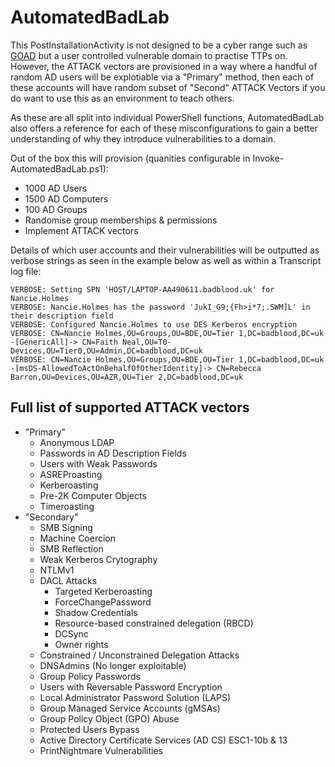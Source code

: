 AutomatedBadLab
========
This PostInstallationActivity is not designed to be a cyber range such as [GOAD](https://github.com/Orange-Cyberdefense/GOAD) but a user controlled vulnerable domain to practise TTPs on. However, the ATTACK vectors are provisioned in a way where a handful of random AD users will be explotiable via a "Primary" method, then each of these accounts will have random subset of "Second" ATTACK Vectors if you do want to use this as an environment to teach others. 

As these are all split into individual PowerShell functions, AutomatedBadLab also offers a reference for each of these misconfigurations to gain a better understanding of why they introduce vulnerabilities to a domain.

Out of the box this will provision (quanities configurable in Invoke-AutomatedBadLab.ps1):
- 1000 AD Users
- 1500 AD Computers
- 100 AD Groups
- Randomise group memberships & permissions
- Implement ATTACK vectors

Details of which user accounts and their vulnerabilities will be outputted as verbose strings as seen in the example below as well as within a Transcript log file:
```
VERBOSE: Setting SPN 'HOST/LAPTOP-AA490611.badblood.uk' for Nancie.Holmes 
VERBOSE: Nancie.Holmes has the password 'JukI_G9;{Fh>i*7;.SWM]L' in their description field 
VERBOSE: Configured Nancie.Holmes to use DES Kerberos encryption 
VERBOSE: CN=Nancie Holmes,OU=Groups,OU=BDE,OU=Tier 1,DC=badblood,DC=uk -[GenericAll]-> CN=Faith Neal,OU=T0-Devices,OU=Tier0,OU=Admin,DC=badblood,DC=uk
VERBOSE: CN=Nancie Holmes,OU=Groups,OU=BDE,OU=Tier 1,DC=badblood,DC=uk -[msDS-AllowedToActOnBehalfOfOtherIdentity]-> CN=Rebecca Barron,OU=Devices,OU=AZR,OU=Tier 2,DC=badblood,DC=uk
```

## Full list of supported ATTACK vectors
- "Primary"
    - Anonymous LDAP
    - Passwords in AD Description Fields
    - Users with Weak Passwords
    - ASREProasting
    - Kerberoasting
    - Pre-2K Computer Objects
    - Timeroasting
- "Secondary"
    - SMB Signing
    - Machine Coercion
    - SMB Reflection 
    - Weak Kerberos Crytography
    - NTLMv1
    - DACL Attacks
        - Targeted Kerberoasting
        - ForceChangePassword
        - Shadow Credentials
        - Resource-based constrained delegation (RBCD)
        - DCSync
        - Owner rights
    - Constrained / Unconstrained Delegation Attacks
    - DNSAdmins (No longer exploitable)
    - Group Policy Passwords
    - Users with Reversable Password Encryption
    - Local Administrator Password Solution (LAPS)
    - Group Managed Service Accounts (gMSAs)
    - Group Policy Object (GPO) Abuse
    - Protected Users Bypass
    - Active Directory Certificate Services (AD CS) ESC1-10b & 13
    - PrintNightmare Vulnerabilities
